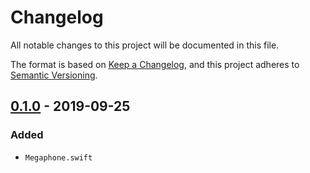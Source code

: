 # Changelog
All notable changes to this project will be documented in this file.

The format is based on [Keep a Changelog](https://keepachangelog.com/en/1.0.0/),
and this project adheres to [Semantic Versioning](https://semver.org/spec/v2.0.0.html).

## [0.1.0] - 2019-09-25
### Added
- `Megaphone.swift`

[0.1.0]: https://github.com/jasonnam/Megaphone/releases/tag/0.1.0
